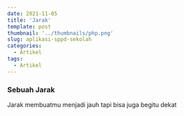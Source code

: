 ```yaml
---
date: 2021-11-05
title: 'Jarak'
template: post
thumbnail: '../thumbnails/php.png'
slug: aplikasi-sppd-sekolah
categories:
  - Artikel
tags:
  - Artikel
---
```


### Sebuah Jarak

Jarak membuatmu menjadi jauh tapi bisa juga begitu dekat